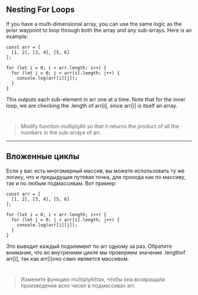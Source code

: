 ## Nesting For Loops

If you have a multi-dimensional array, you can use the same logic as the prior waypoint to loop through both the array and any sub-arrays. Here is an example:
```
const arr = [
  [1, 2], [3, 4], [5, 6]
];

for (let i = 0; i < arr.length; i++) {
  for (let j = 0; j < arr[i].length; j++) {
    console.log(arr[i][j]);
  }
}
```
This outputs each sub-element in arr one at a time. Note that for the inner loop, we are checking the .length of arr[i], since arr[i] is itself an array.
#

> Modify function multiplyAll so that it returns the product of all the numbers in the sub-arrays of arr.

---

## Вложенные циклы 

Если у вас есть многомерный массив, вы можете использовать ту же логику, что и предыдущая путевая точка, для прохода как по массиву, так и по любым подмассивам. Вот пример:
```
const arr = [
  [1, 2], [3, 4], [5, 6]
];

for (let i = 0; i < arr.length; i++) {
  for (let j = 0; j < arr[i].length; j++) {
    console.log(arr[i][j]);
  }
}
```

Это выводит каждый подэлемент по arr одному за раз. Обратите внимание, что во внутреннем цикле мы проверяем значение .lengthof arr[i], так как arr[i]оно само является массивом.
#

> Измените функцию multiplyAllтак, чтобы она возвращала произведение всех чисел в подмассивах arr.

